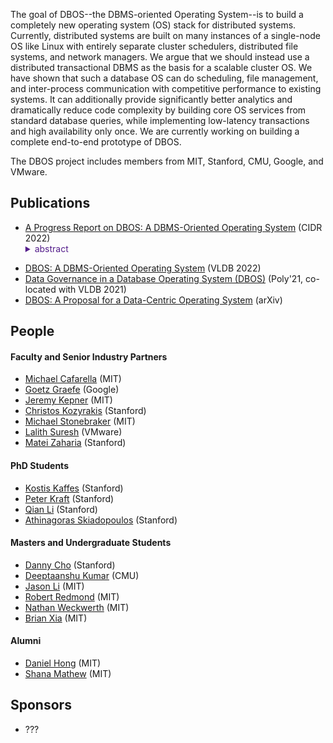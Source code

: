 
The goal of DBOS--the DBMS-oriented Operating System--is to build a completely new operating system (OS) stack for distributed systems.
Currently, distributed systems are built on many instances of a single-node OS like Linux with entirely separate cluster schedulers, distributed file systems, and network managers.
We argue that we should instead use a distributed transactional DBMS as the basis for a scalable cluster OS.
We have shown that such a database OS can do scheduling, file management, and inter-process communication with competitive performance to existing systems. 
It can additionally provide significantly better analytics and dramatically reduce code complexity by building core OS services from standard database queries,
while implementing low-latency transactions and high availability only once.
We are currently working on building a complete end-to-end prototype of DBOS.

The DBOS project includes members from MIT, Stanford, CMU, Google, and VMware.

## Publications
- [A Progress Report on DBOS: A DBMS-Oriented Operating System](http://cidrdb.org/cidr2022/papers/p26-li.pdf) (CIDR 2022) <details>
  <summary style="color:#541D8B">abstract</summary>
  <p>Over the last year, a group of us at MIT, Stanford, CMU, Google, and VMware have been designing and implementing a new Operating System (OS) stack for modern hyperscale datacenter environments.  This new stack leverages a set of multi-core, multi-node distributed DBMSs near the bottom of the stack to manage a cluster of machines on a public or private cloud. In this paper, we briefly review the rationale for a new OS, present our resulting architecture, and review our progress to date. The meat of our paper is a presentation of the main lessons thus far from this project. Many of these have to do with missing capabilities in multi-node DBMSs that form the guts of our proposal. Finally, we present future research directions in database-oriented operating systems.</p>
</details>

- [DBOS: A DBMS-Oriented Operating System](https://vldb.org/pvldb/vol15/p21-skiadopoulos.pdf) (VLDB 2022)
- [Data Governance in a Database Operating System (DBOS)](https://link.springer.com/chapter/10.1007/978-3-030-93663-1_4) (Poly'21, co-located with VLDB 2021)
- [DBOS: A Proposal for a Data-Centric Operating System](https://arxiv.org/abs/2007.11112) (arXiv)


## People

#### Faculty and Senior Industry Partners
- [Michael Cafarella](https://www.csail.mit.edu/person/michael-cafarella) (MIT)
- [Goetz Graefe](https://research.google/people/105119/) (Google)
- [Jeremy Kepner](http://www.mit.edu/~kepner/) (MIT)
- [Christos Kozyrakis](https://web.stanford.edu/~kozyraki/) (Stanford)
- [Michael Stonebraker](https://www.csail.mit.edu/person/michael-stonebraker) (MIT)
- [Lalith Suresh](https://research.vmware.com/researchers/lalith-suresh) (VMware)
- [Matei Zaharia](https://cs.stanford.edu/~matei/) (Stanford)

#### PhD Students
- [Kostis Kaffes](http://stanford.edu/~kkaffes/) (Stanford)
- [Peter Kraft](https://petereliaskraft.net/) (Stanford)
- [Qian Li](https://cs.stanford.edu/people/qianli/) (Stanford)
- [Athinagoras Skiadopoulos](?) (Stanford)

#### Masters and Undergraduate Students
- [Danny Cho](?) (Stanford)
- [Deeptaanshu Kumar](?) (CMU)
- [Jason Li](?) (MIT)
- [Robert Redmond](?) (MIT)
- [Nathan Weckwerth](?) (MIT)
- [Brian Xia](?) (MIT)

#### Alumni
- [Daniel Hong](?) (MIT)
- [Shana Mathew](?) (MIT)

## Sponsors
- ???
